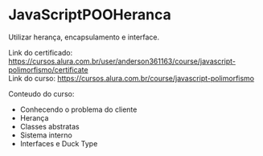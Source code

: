 # JavaScriptPOOHeranca
Utilizar herança, encapsulamento e interface.<br>

Link do certificado: https://cursos.alura.com.br/user/anderson361163/course/javascript-polimorfismo/certificate<br>
Link do curso: https://cursos.alura.com.br/course/javascript-polimorfismo<br>

Conteudo do curso:
* Conhecendo o problema do cliente<br>
* Herança<br>
* Classes abstratas<br>
* Sistema interno<br>
* Interfaces e Duck Type<br>
